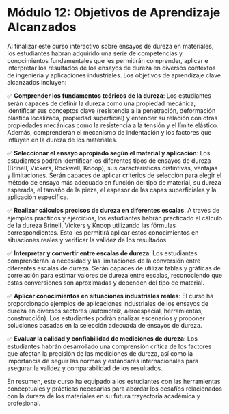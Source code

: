 # Módulo 12: Objetivos de Aprendizaje Alcanzados

Al finalizar este curso interactivo sobre ensayos de dureza en materiales, los estudiantes habrán adquirido una serie de competencias y conocimientos fundamentales que les permitirán comprender, aplicar e interpretar los resultados de los ensayos de dureza en diversos contextos de ingeniería y aplicaciones industriales. Los objetivos de aprendizaje clave alcanzados incluyen:

✅ **Comprender los fundamentos teóricos de la dureza**: Los estudiantes serán capaces de definir la dureza como una propiedad mecánica, identificar sus conceptos clave (resistencia a la penetración, deformación plástica localizada, propiedad superficial) y entender su relación con otras propiedades mecánicas como la resistencia a la tensión y el límite elástico. Además, comprenderán el mecanismo de indentación y los factores que influyen en la dureza de los materiales.

✅ **Seleccionar el ensayo apropiado según el material y aplicación**: Los estudiantes podrán identificar los diferentes tipos de ensayos de dureza (Brinell, Vickers, Rockwell, Knoop), sus características distintivas, ventajas y limitaciones. Serán capaces de aplicar criterios de selección para elegir el método de ensayo más adecuado en función del tipo de material, su dureza esperada, el tamaño de la pieza, el espesor de las capas superficiales y la aplicación específica.

✅ **Realizar cálculos precisos de dureza en diferentes escalas**: A través de ejemplos prácticos y ejercicios, los estudiantes habrán practicado el cálculo de la dureza Brinell, Vickers y Knoop utilizando las fórmulas correspondientes. Esto les permitirá aplicar estos conocimientos en situaciones reales y verificar la validez de los resultados.

✅ **Interpretar y convertir entre escalas de dureza**: Los estudiantes comprenderán la necesidad y las limitaciones de la conversión entre diferentes escalas de dureza. Serán capaces de utilizar tablas y gráficas de correlación para estimar valores de dureza entre escalas, reconociendo que estas conversiones son aproximadas y dependen del tipo de material.

✅ **Aplicar conocimientos en situaciones industriales reales**: El curso ha proporcionado ejemplos de aplicaciones industriales de los ensayos de dureza en diversos sectores (automotriz, aeroespacial, herramientas, construcción). Los estudiantes podrán analizar escenarios y proponer soluciones basadas en la selección adecuada de ensayos de dureza.

✅ **Evaluar la calidad y confiabilidad de mediciones de dureza**: Los estudiantes habrán desarrollado una comprensión crítica de los factores que afectan la precisión de las mediciones de dureza, así como la importancia de seguir las normas y estándares internacionales para asegurar la validez y comparabilidad de los resultados.

En resumen, este curso ha equipado a los estudiantes con las herramientas conceptuales y prácticas necesarias para abordar los desafíos relacionados con la dureza de los materiales en su futura trayectoria académica y profesional.


